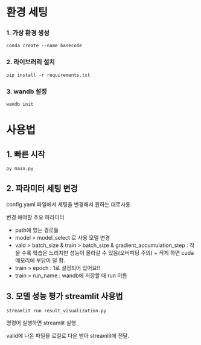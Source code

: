 # 환경 세팅

### 1. 가상 환경 생성

    conda create --name basecode

### 2. 라이브러리 설치

    pip install -r requirements.txt

### 3. wandb 설정

    wandb init

# 사용법

## 1. 빠른 시작

    py main.py

## 2. 파라미터 세팅 변경

config.yaml 파일에서 세팅을 변경해서 원하는 대로사용.

변경 해야할 주요 파라미터

- path에 있는 경로들
- model > model_select 로 사용 모델 변경
- vald > batch_size & train > batch_size & gradient_accumulation_step : 작을 수록 학습은 느리지만 성능이 올라갈 수 있음(오버피팅 주의) + 작게 하면 cuda 메모리에 부담이 덜 함.
- train > epoch : 1로 설정되어 있어요!!
- train > run_name : wandb에 저장할 때 run 이름

## 3. 모델 성능 평가 streamlit 사용법

    streamlit run result_visualization.py

명령어 실행하면 streamlit 실행

valid에 나온 파일을 로컬로 다운 받아 streamlit에 전달.



